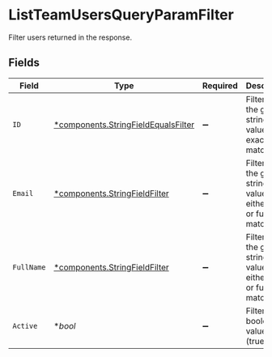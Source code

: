 # ListTeamUsersQueryParamFilter

Filter users returned in the response.


## Fields

| Field                                                                                     | Type                                                                                      | Required                                                                                  | Description                                                                               | Example                                                                                   |
| ----------------------------------------------------------------------------------------- | ----------------------------------------------------------------------------------------- | ----------------------------------------------------------------------------------------- | ----------------------------------------------------------------------------------------- | ----------------------------------------------------------------------------------------- |
| `ID`                                                                                      | [*components.StringFieldEqualsFilter](../../models/components/stringfieldequalsfilter.md) | :heavy_minus_sign:                                                                        | Filters on the given string field value by exact match.                                   |                                                                                           |
| `Email`                                                                                   | [*components.StringFieldFilter](../../models/components/stringfieldfilter.md)             | :heavy_minus_sign:                                                                        | Filters on the given string field value by either exact or fuzzy match.                   |                                                                                           |
| `FullName`                                                                                | [*components.StringFieldFilter](../../models/components/stringfieldfilter.md)             | :heavy_minus_sign:                                                                        | Filters on the given string field value by either exact or fuzzy match.                   |                                                                                           |
| `Active`                                                                                  | **bool*                                                                                   | :heavy_minus_sign:                                                                        | Filter by a boolean value (true/false).                                                   | true                                                                                      |